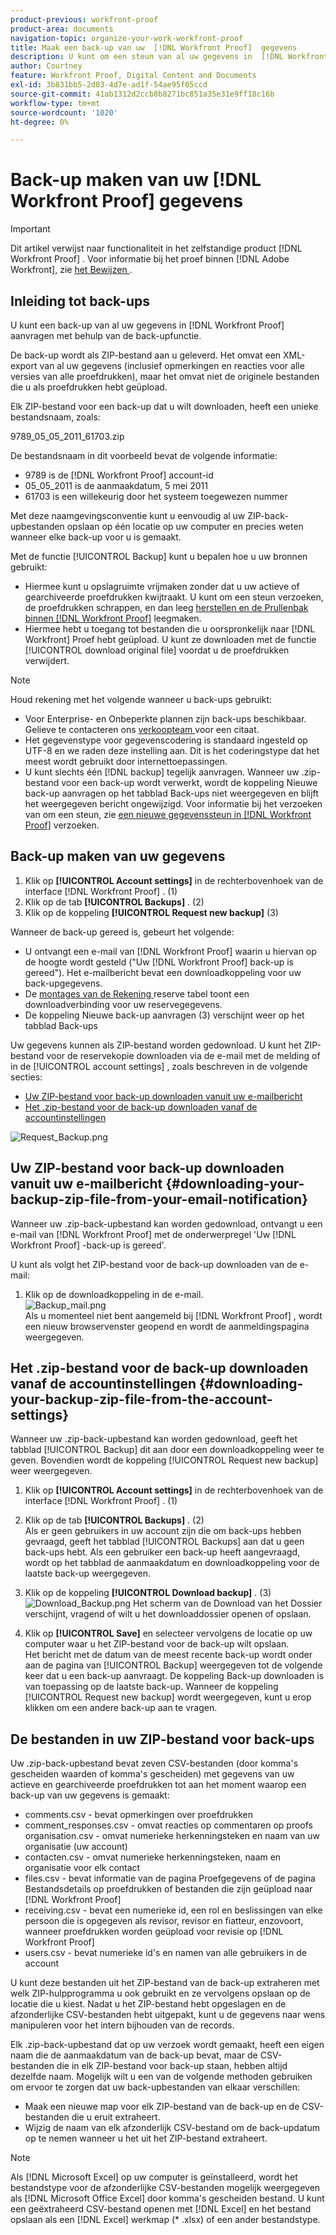 ```yaml
---
product-previous: workfront-proof
product-area: documents
navigation-topic: organize-your-work-workfront-proof
title: Maak een back-up van uw  [!DNL Workfront Proof]  gegevens
description: U kunt om een steun van al uw gegevens in  [!DNL Workfront Proof]  verzoeken gebruikend de reservefunctie.
author: Courtney
feature: Workfront Proof, Digital Content and Documents
exl-id: 3b831bb5-2d03-4d7e-ad1f-54ae95f05ccd
source-git-commit: 41ab1312d2ccb8b8271bc851a35e31e9ff18c16b
workflow-type: tm+mt
source-wordcount: '1020'
ht-degree: 0%

---
```


# Back-up maken van uw [!DNL Workfront Proof] gegevens

>[!IMPORTANT]
>
>Dit artikel verwijst naar functionaliteit in het zelfstandige product [!DNL Workfront Proof] . Voor informatie bij het proef binnen [!DNL Adobe Workfront], zie [ het Bewijzen ](../../../review-and-approve-work/proofing/proofing.md).

## Inleiding tot back-ups

U kunt een back-up van al uw gegevens in [!DNL Workfront Proof] aanvragen met behulp van de back-upfunctie.

De back-up wordt als ZIP-bestand aan u geleverd. Het omvat een XML-export van al uw gegevens (inclusief opmerkingen en reacties voor alle versies van alle proefdrukken), maar het omvat niet de originele bestanden die u als proefdrukken hebt geüpload.

Elk ZIP-bestand voor een back-up dat u wilt downloaden, heeft een unieke bestandsnaam, zoals:

9789_05_05_2011_61703.zip

De bestandsnaam in dit voorbeeld bevat de volgende informatie:

* 9789 is de [!DNL Workfront Proof] account-id
* 05_05_2011 is de aanmaakdatum, 5 mei 2011
* 61703 is een willekeurig door het systeem toegewezen nummer

Met deze naamgevingsconventie kunt u eenvoudig al uw ZIP-back-upbestanden opslaan op één locatie op uw computer en precies weten wanneer elke back-up voor u is gemaakt.

Met de functie [!UICONTROL Backup] kunt u bepalen hoe u uw bronnen gebruikt:

* Hiermee kunt u opslagruimte vrijmaken zonder dat u uw actieve of gearchiveerde proefdrukken kwijtraakt. U kunt om een steun verzoeken, de proefdrukken schrappen, en dan leeg [ herstellen en de Prullenbak binnen  [!DNL Workfront Proof]](../../../workfront-proof/wp-work-proofsfiles/manage-your-work/restore-and-empty-trash.md) leegmaken.
* Hiermee hebt u toegang tot bestanden die u oorspronkelijk naar [!DNL Workfront] Proef hebt geüpload. U kunt ze downloaden met de functie [!UICONTROL download original file] voordat u de proefdrukken verwijdert.

>[!NOTE]
>
>Houd rekening met het volgende wanneer u back-ups gebruikt:
>
>* Voor Enterprise- en Onbeperkte plannen zijn back-ups beschikbaar. Gelieve te contacteren ons [ verkoopteam ](mailto:sales@proofhq.com) voor een citaat.
>* Het gegevenstype voor gegevenscodering is standaard ingesteld op UTF-8 en we raden deze instelling aan. Dit is het coderingstype dat het meest wordt gebruikt door internettoepassingen.
>* U kunt slechts één [!DNL backup] tegelijk aanvragen. Wanneer uw .zip-bestand voor een back-up wordt verwerkt, wordt de koppeling Nieuwe back-up aanvragen op het tabblad Back-ups niet weergegeven en blijft het weergegeven bericht ongewijzigd. Voor informatie bij het verzoeken van om een steun, zie [ een nieuwe gegevenssteun in  [!DNL Workfront Proof]](../../../workfront-proof/wp-acct-admin/account-settings/request-new-data-backup-in-wp.md) verzoeken.
>



## Back-up maken van uw gegevens

1. Klik op **[!UICONTROL Account settings]** in de rechterbovenhoek van de interface [!DNL Workfront Proof] . (1)
1. Klik op de tab **[!UICONTROL Backups]** . (2)
1. Klik op de koppeling **[!UICONTROL Request new backup]** (3)

Wanneer de back-up gereed is, gebeurt het volgende:

* U ontvangt een e-mail van [!DNL Workfront Proof] waarin u hiervan op de hoogte wordt gesteld (&quot;Uw [!DNL Workfront Proof] back-up is gereed&quot;). Het e-mailbericht bevat een downloadkoppeling voor uw back-upgegevens.
* De [ montages van de Rekening ](https://support.workfront.com/hc/en-us/sections/115000912147-Account-settings) reserve tabel toont een downloadverbinding voor uw reservegegevens.
* De koppeling Nieuwe back-up aanvragen (3) verschijnt weer op het tabblad Back-ups

Uw gegevens kunnen als ZIP-bestand worden gedownload. U kunt het ZIP-bestand voor de reservekopie downloaden via de e-mail met de melding of in de [!UICONTROL account settings] , zoals beschreven in de volgende secties:

* [Uw ZIP-bestand voor back-up downloaden vanuit uw e-mailbericht](#downloading-your-backup-zip-file-from-your-email-notification)
* [Het .zip-bestand voor de back-up downloaden vanaf de accountinstellingen](#downloading-your-backup-zip-file-from-the-account-settings)

![ Request_Backup.png ](assets/request-backup-350x167.png)

## Uw ZIP-bestand voor back-up downloaden vanuit uw e-mailbericht {#downloading-your-backup-zip-file-from-your-email-notification}

Wanneer uw .zip-back-upbestand kan worden gedownload, ontvangt u een e-mail van [!DNL Workfront Proof] met de onderwerpregel &#39;Uw [!DNL Workfront Proof] -back-up is gereed&#39;.

U kunt als volgt het ZIP-bestand voor de back-up downloaden van de e-mail:

1. Klik op de downloadkoppeling in de e-mail.\
   ![ Backup_mail.png ](assets/backup-mail-350x120.png)\
   Als u momenteel niet bent aangemeld bij [!DNL Workfront Proof] , wordt een nieuw browservenster geopend en wordt de aanmeldingspagina weergegeven.

## Het .zip-bestand voor de back-up downloaden vanaf de accountinstellingen {#downloading-your-backup-zip-file-from-the-account-settings}

Wanneer uw .zip-back-upbestand kan worden gedownload, geeft het tabblad [!UICONTROL Backup] dit aan door een downloadkoppeling weer te geven. Bovendien wordt de koppeling [!UICONTROL Request new backup] weer weergegeven.

1. Klik op **[!UICONTROL Account settings]** in de rechterbovenhoek van de interface [!DNL Workfront Proof] . (1)
1. Klik op de tab **[!UICONTROL Backups]** . (2)\
   Als er geen gebruikers in uw account zijn die om back-ups hebben gevraagd, geeft het tabblad [!UICONTROL Backups] aan dat u geen back-ups hebt. Als een gebruiker een back-up heeft aangevraagd, wordt op het tabblad de aanmaakdatum en downloadkoppeling voor de laatste back-up weergegeven.

1. Klik op de koppeling **[!UICONTROL Download backup]** . (3)\
   ![ Download_Backup.png ](assets/download-backup-350x167.png) Het scherm van de Download van het Dossier verschijnt, vragend of wilt u het downloaddossier openen of opslaan.

1. Klik op **[!UICONTROL Save]** en selecteer vervolgens de locatie op uw computer waar u het ZIP-bestand voor de back-up wilt opslaan.\
   Het bericht met de datum van de meest recente back-up wordt onder aan de pagina van [!UICONTROL Backup] weergegeven tot de volgende keer dat u een back-up aanvraagt. De koppeling Back-up downloaden is van toepassing op de laatste back-up. Wanneer de koppeling [!UICONTROL Request new backup] wordt weergegeven, kunt u erop klikken om een andere back-up aan te vragen.

## De bestanden in uw ZIP-bestand voor back-ups

Uw .zip-back-upbestand bevat zeven CSV-bestanden (door komma&#39;s gescheiden waarden of komma&#39;s gescheiden) met gegevens van uw actieve en gearchiveerde proefdrukken tot aan het moment waarop een back-up van uw gegevens is gemaakt:

* comments.csv - bevat opmerkingen over proefdrukken
* comment_responses.csv - omvat reacties op commentaren op proofs organisation.csv - omvat numerieke herkenningsteken en naam van uw organisatie (uw account)
* contacten.csv - omvat numerieke herkenningsteken, naam en organisatie voor elk contact
* files.csv - bevat informatie van de pagina Proefgegevens of de pagina Bestandsdetails op proefdrukken of bestanden die zijn geüpload naar [!DNL Workfront Proof]
* receiving.csv - bevat een numerieke id, een rol en beslissingen van elke persoon die is opgegeven als revisor, revisor en fiatteur, enzovoort, wanneer proefdrukken worden geüpload voor revisie op [!DNL Workfront Proof]
* users.csv - bevat numerieke id&#39;s en namen van alle gebruikers in de account

U kunt deze bestanden uit het ZIP-bestand van de back-up extraheren met welk ZIP-hulpprogramma u ook gebruikt en ze vervolgens opslaan op de locatie die u kiest. Nadat u het ZIP-bestand hebt opgeslagen en de afzonderlijke CSV-bestanden hebt uitgepakt, kunt u de gegevens naar wens manipuleren voor het intern bijhouden van de records.

Elk .zip-back-upbestand dat op uw verzoek wordt gemaakt, heeft een eigen naam die de aanmaakdatum van de back-up bevat, maar de CSV-bestanden die in elk ZIP-bestand voor back-up staan, hebben altijd dezelfde naam. Mogelijk wilt u een van de volgende methoden gebruiken om ervoor te zorgen dat uw back-upbestanden van elkaar verschillen:

* Maak een nieuwe map voor elk ZIP-bestand van de back-up en de CSV-bestanden die u eruit extraheert.
* Wijzig de naam van elk afzonderlijk CSV-bestand om de back-updatum op te nemen wanneer u het uit het ZIP-bestand extraheert.

>[!NOTE]
>
>Als [!DNL Microsoft Excel] op uw computer is geïnstalleerd, wordt het bestandstype voor de afzonderlijke CSV-bestanden mogelijk weergegeven als [!DNL Microsoft Office Excel] door komma&#39;s gescheiden bestand. U kunt een geëxtraheerd CSV-bestand openen met [!DNL Excel] en het bestand opslaan als een [!DNL Excel] werkmap (&#42; .xlsx) of een ander bestandstype.
